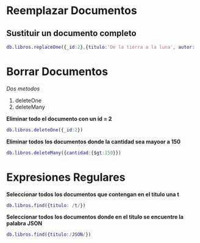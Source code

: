 
# Reemplazar Documentos

## Sustituir un documento completo 

```m 
db.libros.replaceOne({_id:2},{titulo:'De la tierra a la luna', autor: 'Julio Verne', editorial:'Terra', precio:100})
```

# Borrar Documentos 

_Dos metodos_

1. deleteOne
1. deleteMany

**Eliminar todo el documento con un id = 2**
```m
db.libros.deleteOne({_id:2})
```

**Eliminar todos los documentos donde la cantidad sea mayoor a 150**
```m
db.libros.deleteMany({cantidad:{$gt:150}})
```

# Expresiones Regulares

**Seleccionar todos los documentos que contengan en el titulo una t**
```m
db.libros.find({titulo: /t/})
```

**Seleccionar todos los documentos donde en el titulo se encuentre la palabra JSON**

```m
db.libros.find({titulo:/JSON/})
```